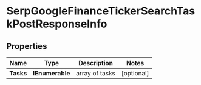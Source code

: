 # SerpGoogleFinanceTickerSearchTaskPostResponseInfo


## Properties

| Name | Type | Description | Notes |
|------------ | ------------- | ------------- | -------------|
**Tasks** | **IEnumerable<SerpGoogleFinanceTickerSearchTaskPostTaskInfo>** | array of tasks |[optional]|